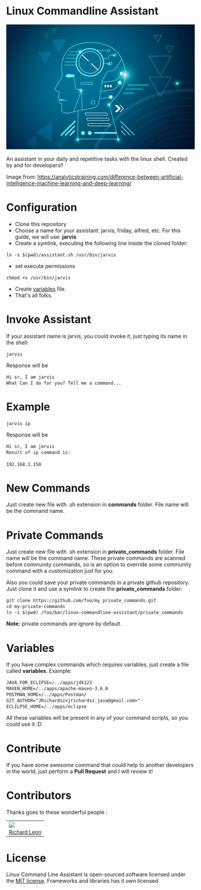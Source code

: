 # Linux Commandline Assistant


![](logo.png)

An assistant in your daily and repetitive tasks with the linux shell. Created by and for developers!!

Image from: https://analyticstraining.com/difference-between-artificial-intelligence-machine-learning-and-deep-learning/

# Configuration

- Clone this repository
- Choose a name for your assistant: jarvis, friday, alfred, etc. For this guide, we will use: **jarvis**
- Create a symlink, executing the following line inside the cloned folder:

```
ln -s $(pwd)/assistant.sh /usr/bin/jarvis
```
- set execute permissions

```
chmod +x /usr/bin/jarvis
```

- Create [variables](https://github.com/jrichardsz/linux-commandline-assistant#variables) file.
- That's all folks.

# Invoke Assistant

If your assistant name is jarvis, you could invoke it, just typing its name in the shell:

```
jarvis

```
Response will be

```
Hi sr, I am jarvis
What Can I do for you? Tell me a command...
```

# Example

```
jarvis ip

```
Response will be

```
Hi sr, I am jarvis
Result of ip command is:

192.168.1.150
```

# New Commands

Just create new file with .sh extension in **commands** folder. File name will be the command name.


# Private Commands

Just create new file with .sh extension in **private_commands** folder. File name will be the command name. These private commands are scanned before community commands, so is an option to override some community command with a customization just for you.

Also you could save your private commands in a private github repository. Just clone it and use a symlink to create the **private_commands** folder:

```
git clone https://github.com/foo/my_private_commands.git
cd my-private-commands
ln -s $(pwd) /foo/bar/linux-commandline-assistant/private_commands
```

**Note:** private commands are ignore by default.

# Variables

If you have complex commands which requires variables, just create a file called **variables**. Example:

```
JAVA_FOR_ECLIPSE=/../apps/jdk123
MAVEN_HOME=/../apps/apache-maven-3.6.0
POSTMAN_HOME=/../apps/Postman/
GIT_AUTHOR="JRichardsz<jrichardsz.java@gmail.com>"
ECLILPSE_HOME=/../apps/eclipse
```
All these variables will be present in any of your command scripts, so you could use it :D

# Contribute

If you have some awesome command that could help to another developers in the world, just perform a **Pull Request** and I will review it!

# Contributors

Thanks goes to these wonderful people :

<table>
  <tbody>
    <td>
      <img src="https://avatars0.githubusercontent.com/u/3322836?s=460&v=4" width="100px;"/>
      <br />
      <label><a href="http://jrichardsz.github.io/">Richard Leon</a></label>
      <br />
    </td>    
  </tbody>
</table>

# License
Linux Command Line Assistant is open-sourced software licensed under the [MIT license](./LICENSE). Frameworks and libraries has it own licensed
